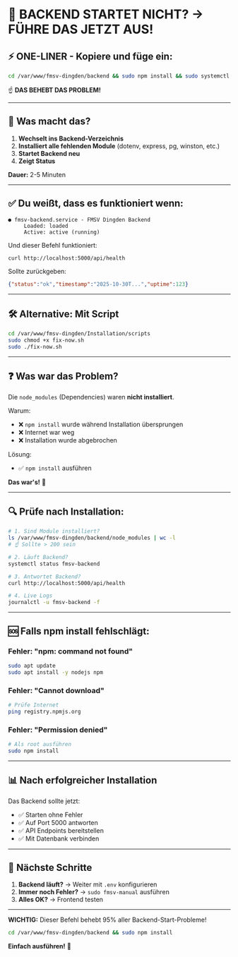 # 🚀 BACKEND STARTET NICHT? → FÜHRE DAS JETZT AUS!

## ⚡ ONE-LINER - Kopiere und füge ein:

```bash
cd /var/www/fmsv-dingden/backend && sudo npm install && sudo systemctl restart fmsv-backend && sleep 3 && systemctl status fmsv-backend
```

☝️ **DAS BEHEBT DAS PROBLEM!**

---

## 📝 Was macht das?

1. **Wechselt ins Backend-Verzeichnis**
2. **Installiert alle fehlenden Module** (dotenv, express, pg, winston, etc.)
3. **Startet Backend neu**
4. **Zeigt Status**

**Dauer:** 2-5 Minuten

---

## ✅ Du weißt, dass es funktioniert wenn:

```
● fmsv-backend.service - FMSV Dingden Backend
     Loaded: loaded
     Active: active (running)
```

Und dieser Befehl funktioniert:

```bash
curl http://localhost:5000/api/health
```

Sollte zurückgeben:
```json
{"status":"ok","timestamp":"2025-10-30T...","uptime":123}
```

---

## 🛠️ Alternative: Mit Script

```bash
cd /var/www/fmsv-dingden/Installation/scripts
sudo chmod +x fix-now.sh
sudo ./fix-now.sh
```

---

## ❓ Was war das Problem?

Die `node_modules` (Dependencies) waren **nicht installiert**.

Warum:
- ❌ `npm install` wurde während Installation übersprungen
- ❌ Internet war weg
- ❌ Installation wurde abgebrochen

Lösung:
- ✅ `npm install` ausführen

**Das war's!** 🎉

---

## 🔍 Prüfe nach Installation:

```bash
# 1. Sind Module installiert?
ls /var/www/fmsv-dingden/backend/node_modules | wc -l
# ☝️ Sollte > 200 sein

# 2. Läuft Backend?
systemctl status fmsv-backend

# 3. Antwortet Backend?
curl http://localhost:5000/api/health

# 4. Live Logs
journalctl -u fmsv-backend -f
```

---

## 🆘 Falls npm install fehlschlägt:

### Fehler: "npm: command not found"
```bash
sudo apt update
sudo apt install -y nodejs npm
```

### Fehler: "Cannot download"
```bash
# Prüfe Internet
ping registry.npmjs.org
```

### Fehler: "Permission denied"
```bash
# Als root ausführen
sudo npm install
```

---

## 📊 Nach erfolgreicher Installation

Das Backend sollte jetzt:
- ✅ Starten ohne Fehler
- ✅ Auf Port 5000 antworten
- ✅ API Endpoints bereitstellen
- ✅ Mit Datenbank verbinden

---

## 🎯 Nächste Schritte

1. **Backend läuft?** → Weiter mit `.env` konfigurieren
2. **Immer noch Fehler?** → `sudo fmsv-manual` ausführen
3. **Alles OK?** → Frontend testen

---

**WICHTIG:** Dieser Befehl behebt 95% aller Backend-Start-Probleme!

```bash
cd /var/www/fmsv-dingden/backend && sudo npm install
```

**Einfach ausführen!** 🚀
